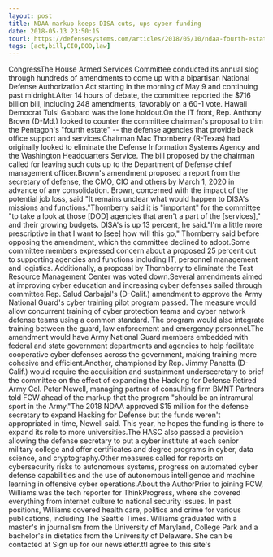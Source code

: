 ```yaml
---
layout: post
title: NDAA markup keeps DISA cuts, ups cyber funding
date: 2018-05-13 23:50:15
tourl: https://defensesystems.com/articles/2018/05/10/ndaa-fourth-estate-cyber.aspx
tags: [act,bill,CIO,DOD,law]
---
```

CongressThe House Armed Services Committee conducted its annual slog through hundreds of amendments to come up with a bipartisan National Defense Authorization Act starting in the morning of May 9 and continuing past midnight.After 14 hours of debate, the committee reported the $716 billion bill, including 248 amendments, favorably on a 60-1 vote. Hawaii Democrat Tulsi Gabbard was the lone holdout.On the IT front, Rep. Anthony Brown (D-Md.) looked to counter the committee chairman's proposal to trim the Pentagon's "fourth estate" -- the defense agencies that provide back office support and services.Chairman Mac Thornberry (R-Texas) had originally looked to eliminate the Defense Information Systems Agency and the Washington Headquarters Service. The bill proposed by the chairman called for leaving such cuts up to the Department of Defense chief management officer.Brown's amendment proposed a report from the secretary of defense, the CMO, CIO and others by March 1, 2020 in advance of any consolidation. Brown, concerned with the impact of the potential job loss, said "It remains unclear what would happen to DISA's missions and functions."Thornberry said it is "important" for the committee "to take a look at those [DOD] agencies that aren't a part of the [services]," and their growing budgets. DISA's is up 13 percent, he said."I'm a little more prescriptive in that I want to [see] how will this go," Thornberry said before opposing the amendment, which the committee declined to adopt.Some committee members expressed concern about a proposed 25 percent cut to supporting agencies and functions including IT, personnel management and logistics. Additionally, a proposal by Thornberry to eliminate the Test Resource Management Center was voted down.Several amendments aimed at improving cyber education and increasing cyber defenses sailed through committee.Rep. Salud Carbajal's (D-Calif.) amendment to approve the Army National Guard's cyber training pilot program passed. The measure would allow concurrent training of cyber protection teams and cyber network defense teams using a common standard. The program would also integrate training between the guard, law enforcement and emergency personnel.The amendment would have Army National Guard members embedded with federal and state government departments and agencies to help facilitate cooperative cyber defenses across the government, making training more cohesive and efficient.Another, championed by Rep. Jimmy Panetta (D-Calif.) would require the acquisition and sustainment undersecretary to brief the committee on the effect of expanding the Hacking for Defense Retired Army Col. Peter Newell, managing partner of consulting firm BMNT Partners told FCW ahead of the markup that the program "should be an intramural sport in the Army."The 2018 NDAA approved $15 million for the defense secretary to expand Hacking for Defense but the funds weren't appropriated in time, Newell said. This year, he hopes the funding is there to expand its role to more universities.The HASC also passed a provision allowing the defense secretary to put a cyber institute at each senior military college and offer certificates and degree programs in cyber, data science, and cryptography.Other measures called for reports on cybersecurity risks to autonomous systems, progress on automated cyber defense capabilities and the use of autonomous intelligence and machine learning in offensive cyber operations.About the AuthorPrior to joining FCW, Williams was the tech reporter for ThinkProgress, where she covered everything from internet culture to national security issues. In past positions, Williams covered health care, politics and crime for various publications, including The Seattle Times. Williams graduated with a master's in journalism from the University of Maryland, College Park and a bachelor's in dietetics from the University of Delaware. She can be contacted at Sign up for our newsletter.ttI agree to this site's 